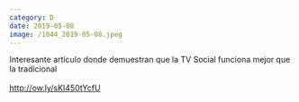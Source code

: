 ```yaml
--- 
category: D 
date: 2019-05-08 
image: /1044_2019-05-08.jpeg 
--- 
```


Interesante artículo donde demuestran que la TV Social funciona mejor que la tradicional<br><br>http://ow.ly/sKI450tYcfU